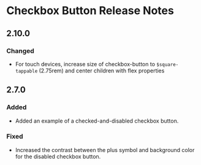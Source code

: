 <!-- Release notes authoring guidelines: http://keepachangelog.com/ -->

# Checkbox Button Release Notes

<!-- ## [Unreleased] -->

## 2.10.0

### Changed

- For touch devices, increase size of checkbox-button to `$square-tappable` (2.75rem) and center children with flex properties

## 2.7.0

### Added

- Added an example of a checked-and-disabled checkbox button.

### Fixed

- Increased the contrast between the plus symbol and background color for the disabled checkbox button.
